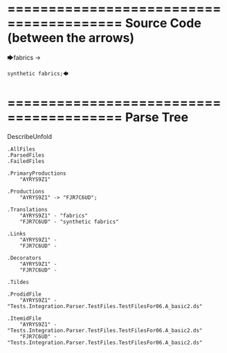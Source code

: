 ========================================
Source Code (between the arrows)
========================================

🡆fabrics -> 
	
	synthetic fabrics;🡄

========================================
Parse Tree
========================================
DescribeUnfold

    .AllFiles
    .ParsedFiles
    .FailedFiles

    .PrimaryProductions
        "AYRYS9Z1" 

    .Productions
        "AYRYS9Z1" -> "FJR7C6UD";

    .Translations
        "AYRYS9Z1" - "fabrics"
        "FJR7C6UD" - "synthetic fabrics"

    .Links
        "AYRYS9Z1" - 
        "FJR7C6UD" - 

    .Decorators
        "AYRYS9Z1" - 
        "FJR7C6UD" - 

    .Tildes

    .ProdidFile
        "AYRYS9Z1" - "Tests.Integration.Parser.TestFiles.TestFilesFor06.A_basic2.ds"

    .ItemidFile
        "AYRYS9Z1" - "Tests.Integration.Parser.TestFiles.TestFilesFor06.A_basic2.ds"
        "FJR7C6UD" - "Tests.Integration.Parser.TestFiles.TestFilesFor06.A_basic2.ds"

